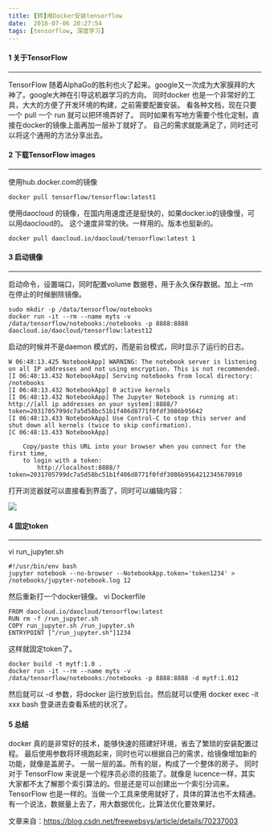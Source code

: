 ```yaml
---
title: [转]用Docker安装tensorflow
date:  2018-07-06 20:27:54
tags: [tensorflow, 深度学习]
---
```


#### 1 关于TensorFlow

------

TensorFlow 随着AlphaGo的胜利也火了起来。google又一次成为大家膜拜的大神了。google大神在引导这机器学习的方向。 同时docker 也是一个非常好的工具，大大的方便了开发环境的构建，之前需要配置安装。 看各种文档，现在只要一个 pull 一个 run 就可以把环境弄好了。 同时如果有写地方需要个性化定制，直接在docker的镜像上面再加一层补丁就好了。 自己的需求就能满足了，同时还可以将这个通用的方法分享出去。

<!-- more--> 	

#### 2 下载TensorFlow images

------

使用hub.docker.com的镜像

```
docker pull tensorflow/tensorflow:latest1
```

使用daocloud 的镜像，在国内用速度还是挺快的，如果docker.io的镜像慢，可以用daocloud的。 
这个速度非常的快。一样用的。版本也挺新的。

```
docker pull daocloud.io/daocloud/tensorflow:latest 1
```

#### 3 启动镜像 

------

启动命令，设置端口，同时配置volume 数据卷，用于永久保存数据。加上 –rm 在停止的时候删除镜像。

```
sudo mkdir -p /data/tensorflow/notebooks
docker run -it --rm --name myts -v /data/tensorflow/notebooks:/notebooks -p 8888:8888 daocloud.io/daocloud/tensorflow:latest12
```

启动的时候并不是daemon 模式的，而是前台模式，同时显示了运行的日志。

```
W 06:48:13.425 NotebookApp] WARNING: The notebook server is listening on all IP addresses and not using encryption. This is not recommended.
[I 06:48:13.432 NotebookApp] Serving notebooks from local directory: /notebooks
[I 06:48:13.432 NotebookApp] 0 active kernels 
[I 06:48:13.432 NotebookApp] The Jupyter Notebook is running at: http://[all ip addresses on your system]:8888/?token=2031705799dc7a5d58bc51b1f406d8771f0fdf3086b95642
[I 06:48:13.433 NotebookApp] Use Control-C to stop this server and shut down all kernels (twice to skip confirmation).
[C 06:48:13.433 NotebookApp] 

    Copy/paste this URL into your browser when you connect for the first time,
    to login with a token:
        http://localhost:8888/?token=2031705799dc7a5d58bc51b1f406d8771f0fdf3086b9564212345678910
```

打开浏览器就可以直接看到界面了，同时可以编辑内容：

![](http://p5s7d12ls.bkt.clouddn.com/18-7-6/87067696.jpg)

#### 4 固定token

------

vi run_jupyter.sh

```
#!/usr/bin/env bash
jupyter notebook --no-browser --NotebookApp.token='token1234' > /notebooks/jupyter-notebook.log 12
```

然后重新打一个docker镜像。 
vi Dockerfile

```
FROM daocloud.io/daocloud/tensorflow:latest
RUN rm -f /run_jupyter.sh
COPY run_jupyter.sh /run_jupyter.sh
ENTRYPOINT ["/run_jupyter.sh"]1234
```

这样就固定token了。

```
docker build -t mytf:1.0 .
docker run -it --rm --name myts -v /data/tensorflow/notebooks:/notebooks -p 8888:8888 -d mytf:1.012
```

然后就可以 -d 参数，将docker 运行放到后台。然后就可以使用 docker exec -it xxx bash 登录进去查看系统的状况了。

#### 5 总结

docker 真的是非常好的技术，能够快速的搭建好环境，省去了繁琐的安装配置过程。 最后使用参数将环境跑起来，同时也可以根据自己的需求，给镜像增加新的功能，就像是盖房子。 一层一层的盖。所有的层，构成了一个整体的房子。 同时对于 TensorFlow 来说是一个程序员必须的技能了。就像是 lucence一样，其实大家都不太了解那个索引算法的。但是还是可以创建出一个索引分词来。 TensorFlow 也是一样的。当做一个工具来使用就好了，具体的算法也不太精通。 有一个说法，数据量上去了，用大数据优化，比算法优化要效果好。

文章来自：https://blog.csdn.net/freewebsys/article/details/70237003